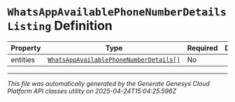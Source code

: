 # `WhatsAppAvailablePhoneNumberDetailsListing` Definition

| Property | Type | Required | Description |
|----------|------|----------|-------------|
| entities | [`WhatsAppAvailablePhoneNumberDetails[]`](whatsappavailablephonenumberdetails-definition.md) | No |  |

---

*This file was automatically generated by the Generate Genesys Cloud Platform API classes utility on 2025-04-24T15:04:25.596Z*